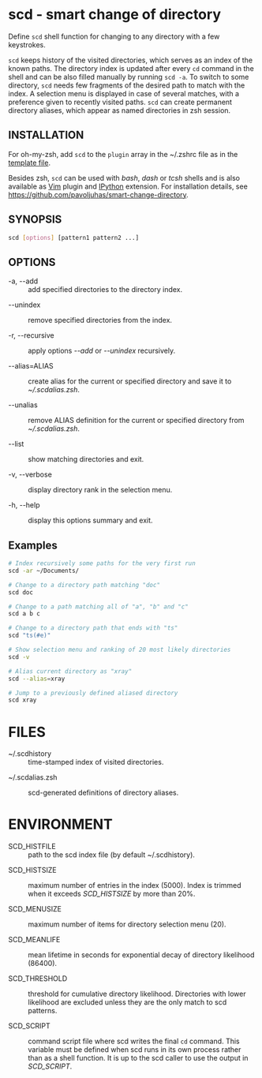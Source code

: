 # scd - smart change of directory

Define `scd` shell function for changing to any directory with
a few keystrokes.

`scd` keeps history of the visited directories, which serves as an index of
the known paths.  The directory index is updated after every `cd` command in
the shell and can be also filled manually by running `scd -a`.  To switch to
some directory, `scd` needs few fragments of the desired path to match with
the index.  A selection menu is displayed in case of several matches, with a
preference given to recently visited paths.  `scd` can create permanent
directory aliases, which appear as named directories in zsh session.

## INSTALLATION

For oh-my-zsh, add `scd` to the `plugin` array in the ~/.zshrc file as in the
[template file](../../templates/zshrc.zsh-template#L45).

Besides zsh, `scd` can be used with *bash*, *dash* or *tcsh*
shells and is also available as [Vim](http://www.vim.org/) plugin and
[IPython](http://ipython.org/) extension.  For installation details, see
https://github.com/pavoljuhas/smart-change-directory.

## SYNOPSIS

```sh
scd [options] [pattern1 pattern2 ...]
```

## OPTIONS

<dl><dt>
-a, --add</dt><dd>
  add specified directories to the directory index.</dd><dt>

--unindex</dt><dd>
  remove specified directories from the index.</dd><dt>

-r, --recursive</dt><dd>
  apply options <em>--add</em> or <em>--unindex</em> recursively.</dd><dt>

--alias=ALIAS</dt><dd>
  create alias for the current or specified directory and save it to
  <em>~/.scdalias.zsh</em>.</dd><dt>

--unalias</dt><dd>
  remove ALIAS definition for the current or specified directory from
  <em>~/.scdalias.zsh</em>.</dd><dt>

--list</dt><dd>
  show matching directories and exit.</dd><dt>

-v, --verbose</dt><dd>
  display directory rank in the selection menu.</dd><dt>

-h, --help</dt><dd>
  display this options summary and exit.</dd>
</dl>

## Examples

```sh
# Index recursively some paths for the very first run
scd -ar ~/Documents/

# Change to a directory path matching "doc"
scd doc

# Change to a path matching all of "a", "b" and "c"
scd a b c

# Change to a directory path that ends with "ts"
scd "ts(#e)"

# Show selection menu and ranking of 20 most likely directories
scd -v

# Alias current directory as "xray"
scd --alias=xray

# Jump to a previously defined aliased directory
scd xray
```

# FILES

<dl><dt>
~/.scdhistory</dt><dd>
    time-stamped index of visited directories.</dd><dt>

~/.scdalias.zsh</dt><dd>
    scd-generated definitions of directory aliases.</dd>
</dl>

# ENVIRONMENT

<dl><dt>
SCD_HISTFILE</dt><dd>
    path to the scd index file (by default ~/.scdhistory).</dd><dt>

SCD_HISTSIZE</dt><dd>
    maximum number of entries in the index (5000).  Index is trimmed when it
    exceeds <em>SCD_HISTSIZE</em> by more than 20%.</dd><dt>

SCD_MENUSIZE</dt><dd>
    maximum number of items for directory selection menu (20).</dd><dt>

SCD_MEANLIFE</dt><dd>
    mean lifetime in seconds for exponential decay of directory
    likelihood (86400).</dd><dt>

SCD_THRESHOLD</dt><dd>
    threshold for cumulative directory likelihood.  Directories with
    lower likelihood are excluded unless they are the only match to
    scd patterns.
    </dd><dt>

SCD_SCRIPT</dt><dd>
    command script file where scd writes the final <code>cd</code>
    command.  This variable must be defined when scd runs in its own
    process rather than as a shell function.  It is up to the
    scd caller to use the output in <em>SCD_SCRIPT</em>.</dd>
</dl>

